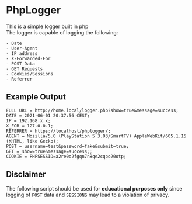 # PhpLogger
This is a simple logger built in php<br>
The logger is capable of logging the following:
```
- Date
- User-Agent
- IP address
- X-Forwarded-For
- POST Data
- GET Requests
- Cookies/Sessions
- Referrer

```
## Example Output
```
FULL URL = http://home.local/logger.php?show=true&message=success;
DATE = 2021-06-01 20:37:56 CEST;
IP = 192.168.x.x;
X_FOR = 127.0.0.1;
REFERRER = https://localhost/phplogger/;
AGENT = Mozilla/5.0 (PlayStation 5 3.03/SmartTV) AppleWebKit/605.1.15 (KHTML, like Gecko);
POST = username=test&password=fake&submit=true;
GET = show=true&message=success;;
COOKIE = PHPSESSID=a2re0o2fgqn7n8qe2cqpo20otp;

```

## Disclaimer
The following script should be used for **educational purposes only** since logging of `POST` data and `SESSIONS`  may lead to a violation of privacy.
